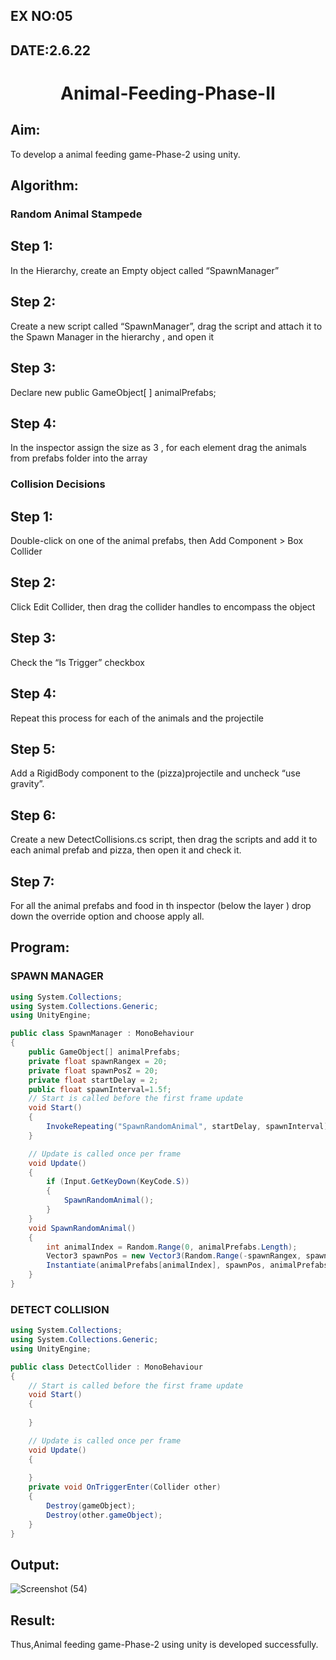 ## EX NO:05
## DATE:2.6.22
# <p align="center"> Animal-Feeding-Phase-II

## Aim:
To develop a animal feeding game-Phase-2 using unity.
## Algorithm:
### Random Animal Stampede
## Step 1: 
In the Hierarchy, create an Empty object called “SpawnManager”
## Step 2:
Create a new script called “SpawnManager”, drag the script and attach it to the Spawn Manager in the hierarchy , and open it
## Step 3: 
Declare new public GameObject[ ] animalPrefabs;
## Step 4:
In the inspector assign the size as 3 , for each element drag the animals from prefabs folder into the array

### Collision Decisions
## Step 1:
Double-click on one of the animal prefabs, then Add Component > Box Collider
## Step 2:
Click Edit Collider, then drag the collider handles to encompass the object
## Step 3: 
Check the “Is Trigger” checkbox
## Step 4: 
Repeat this process for each of the animals and the projectile
## Step 5:
Add a RigidBody component to the (pizza)projectile and uncheck “use gravity”.
## Step 6:
Create a new DetectCollisions.cs script, then drag the scripts and add it to each animal prefab and pizza, then open it and check it.
## Step 7:
For all the animal prefabs and food in th inspector (below the  layer ) drop down the override option and choose apply all.

## Program:
### SPAWN MANAGER
```c#
using System.Collections;
using System.Collections.Generic;
using UnityEngine;

public class SpawnManager : MonoBehaviour
{
    public GameObject[] animalPrefabs;
    private float spawnRangex = 20;
    private float spawnPosZ = 20;
    private float startDelay = 2;
    public float spawnInterval=1.5f;
    // Start is called before the first frame update
    void Start()
    {
        InvokeRepeating("SpawnRandomAnimal", startDelay, spawnInterval);
    }

    // Update is called once per frame
    void Update()
    {
        if (Input.GetKeyDown(KeyCode.S))
        {
            SpawnRandomAnimal();
        }
    }
    void SpawnRandomAnimal()
    {
        int animalIndex = Random.Range(0, animalPrefabs.Length);
        Vector3 spawnPos = new Vector3(Random.Range(-spawnRangex, spawnRangex), 0, spawnPosZ);
        Instantiate(animalPrefabs[animalIndex], spawnPos, animalPrefabs[animalIndex].transform.rotation);
    }
}

```
### DETECT COLLISION
```C#
using System.Collections;
using System.Collections.Generic;
using UnityEngine;

public class DetectCollider : MonoBehaviour
{
    // Start is called before the first frame update
    void Start()
    {
        
    }

    // Update is called once per frame
    void Update()
    {
        
    }
    private void OnTriggerEnter(Collider other)
    {
        Destroy(gameObject);
        Destroy(other.gameObject);
    }
}

```
## Output:
![Screenshot (54)](https://user-images.githubusercontent.com/75235488/173235360-bd579ae8-dc6e-49e5-8430-74603c5c18fd.png)

## Result:

Thus,Animal feeding game-Phase-2 using unity is developed successfully.


